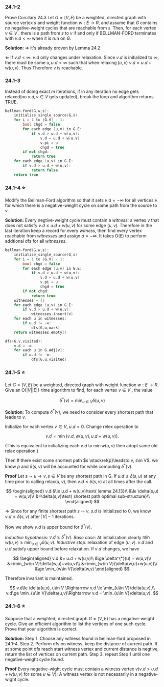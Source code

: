 ### 24.1-2
Prove Corollary 24.3
Let $G=(V,E)$ be a weighted, directed graph with source vertex $s$ and weight function $w:E \rightarrow R$, and assume that $G$ contains no negative-weight cycles that are reachable from $s$. Then, for each vertex $v\in V$ , there is a path from $s$ to $v$ if and only if BELLMAN-FORD terminates with $v.d < \infty$ when it is run on $G$.

**Solution:**
$\Rightarrow$ it's already proven by Lemma 24.2

$\Leftarrow$ If $v.d < \infty$. $v.d$ only changes under relaxation. Since $v.d$ is initialized to $\infty$, there must be some $u,u.d < \infty$ such that when relaxing $(u,v)$ $v.d=u.d+w(u,v)$. Thus Therefore $v$ is reachable.

### 24.1-3
Instead of doing exact $m$ iterations, if in any iteration no edge gets relaxed(no $v.d,v\in V$ gets updated), break the loop and algorithm returns TRUE.

```C++
bellman-ford(G,w,s):
    initialize_single_source(G,s)
    for i = 1 to |G.V| - 1:
        bool chgd = false
        for each edge (u,v) in G.E:
            if v.d > u.d + w(u,v):
                v.d = u.d + w(u,v)
                v.pi = u
                chgd = true
        if not chgd:
            return true
    for each edge (u,v) in G.E:
        if v.d > u.d + w(u,v):
            return false
    return true
```

### 24.1-4 ⭐
Modify the Bellman-Ford algorithm so that it sets $v.d=- \infty$ for all vertices $v$ for which there is a negative-weight cycle on some path from the source to $v$.

**Solution:**
Every negtive-weight cycle must contain a *witness:* a vertex $v$ that does not satisfy $v.d \le u.d + w(u,v)$ for some edge $(u,v)$. Therefore in the last iteration keep a record for every *witness*, then find every vertex reachable from $witnesses$ and assign $d=- \infty$.
It takes $\text{O}(E)$ to perform addtional dfs for all *witnesses*.

```C++
bellman-ford(G,w,s):
    initialize_single_source(G,s)
    for i = 1 to |G.V| - 1:
        bool chgd = false
        for each edge (u,v) in G.E:
            if v.d > u.d + w(u,v):
                v.d = u.d + w(u,v)
                v.pi = u
                chgd = true
        if not chgd:
            return true
    witnesses = {}
    for each edge (u,v) in G.E:
        if v.d > u.d + w(u,v):
            witnesses.insert(v)
    for each u in witnesses:
        if u.d != -∞:
            dfs(G,u,mark)
    return witnesses.empty()

dfs(G,v,visited):
    v.d = -∞
    for each u in G.Adj[v]:
        if u.d != -∞:
            dfs(G,u,visited)
```

### 24.1-5 ⭐
Let $G=(V,E)$ be a weighted, directed graph with weight function $w:E \rightarrow R$. Give an $\text{O}(|V||E|)$-time algorithm to find, for each vertex $v\in V$ , the value

$$
\delta^{*}(v)=\min_{u\in V}\delta(u,v)
$$

**Solution:**
To compute $\delta^{*}(v)$, we need to consider every shortest path that leads to $v$.

Initialize for each vertex $v\in V$, $u.d = 0$.
Change relex operation to

$$
v.d = \min\{v.d,w(u,v),u.d+w(u,v)\}.
$$


(This is equivalent to initializing 
each $v.d$ to $\min w(u,v)$ then adopt same old relax operation.)

Then If there exist some shortest path $s \stackrel{p}\leadsto v, s\in V$, we know $p$ and $\delta(s,v)$ will be accounted for while computing $\delta^{*}(v)$.

**Proof**
Let $s \leadsto u \rightarrow v, s\in V$ be any shortest path in G. If $u.d \le \delta(s,u)$ at any time prior to calling $\text{relax}(u,v)$, then $v.d \le \delta(s,v)$ at all times after the call.

$$
\begin{aligned}
v.d &\le u.d + w(u,v)\text{     lemma 24.13}\\
&\le \delta(s,u) + w(u,v)\\
&=\delta(s,v)\text{ shortest path optimal sub-structure}\\
\end{aligned}
$$

$\Rightarrow$ Since for any finite shortest path $s \leadsto v$, $s.d$ is initialized to 0, we know $v.d\le \delta(s,v)$ after $|V|-1$ iterations.

Now we show $v.d$ is upper bound for $\delta^{*}(v)$.

*Inductive hypothesis:* $v.d \ge \delta^{*}(v)$.
*Base case:* At initialization clearly $\min w(u,v) \ge \min_{u\in V}\delta(u,v)$.
*Inductive step:* relaxation of edge $(u,v)$. $v.d$ and $u.d$ satisfy upper bound before relaxation. If $v.d$ changes, we have

$$
\begin{aligned}
v.d &= u.d + w(u,v)\\
&\ge \delta^{*}(u) + w(u,v)\\
&=\min_{w\in V}\delta(w,u)+w(u,v)\\
&=\min_{w\in V}(\delta(w,u)+w(u,v))\\
&\ge \min_{w\in V}\delta(w,v)
\end{aligned}
$$

Therefore invariant is maintained.

$$
v.d\le \delta(u,v), u\in V \Rightarrow
v.d \le \min_{u\in V}\delta(u,v),\\
v.d\ge \min_{u\in V}\delta(u,v)\Rightarrow
v.d = \min_{u\in V}\delta(u,v).
$$

### 24.1-6 ⭐
Suppose that a weighted, directed graph $G=(V,E)$ has a negative-weight cycle. Give an efficient algorithm to list the vertices of one such cycle. Prove that your algorithm is correct.

**Solution:**
Step 1. Choose any witness found in bellman-ford proposed in 24.1-4.
Step 2. Perform dfs on witness, keep the distance of current path. If at some point dfs reach start witness vertex and current distance is negtive, return the list of vertices on current path.
Step 3. repeat Step 1 until one negative-weight cycle found.

**Proof**
Every negative-wight cycle must contain a witness vertex $v$($v.d > u.d + w(u,v)$ for some $u\in V$); A witness vertex is not necessarily in a negative-wight cycle.

